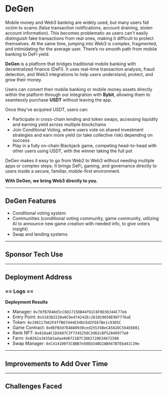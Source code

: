 # DeGen

Mobile money and Web3 banking are widely used, but many users fall victim to scams (false transaction notifications, account draining, stolen account information). This becomes problematic as users can't easily distinguish fake transactions from real ones, making it difficult to protect themselves. At the same time, jumping into Web3 is complex, fragmented, and intimidating for the average user. There’s no smooth path from mobile banking to DeFi yield.

**DeGen** is a platform that bridges traditional mobile banking with decentralized finance (DeFi). It uses real-time transaction analysis, fraud detection, and Web3 integrations to help users understand, protect, and grow their money.

Users can convert their mobile banking or mobile money assets directly within the platform through our integration with **Bybit**, allowing them to seamlessly purchase **USDT** without leaving the app.

Once they’ve acquired USDT, users can:

- Participate in cross-chain lending and token swaps, accessing liquidity and earning yield across multiple blockchains  
- Join Conditional Voting, where users vote on shared investment strategies and earn more yield (or take collective risk) depending on success  
- Play in a fully on-chain Blackjack game, competing head-to-head with other users using USDT, with the winner taking the full pot  

DeGen makes it easy to go from Web2 to Web3 without needing multiple apps or complex steps. It brings DeFi, gaming, and governance directly to users inside a secure, familiar, mobile-first environment.

**With DeGen, we bring Web3 directly to you.**


---

## **DeGen Features**
- Conditional voting system  
- Communities (conditional voting community, game community, utilizing AI to announce new game creation with needed info, to give voters insight)  
- Swap and lending systems  

---

## **Sponsor Tech Use**

---

## **Deployment Address**

### == Logs ==
**Deployment Results**  
- Manager: `0x76fB7D48d3cC6D1715DB44f61C6F0D36344C77eb`  
- Entry Point: `0x518382220a0C9e474242Ec261019658E907776aE`  
- Token: `0x198117b62F4ffB67d44E54bC6d2FE67Be1c9305C`  
- Game Contract: `0x0EFB3d7EA0A0930ced25535BeCA582DC564EE081`  
- Rank NFT: `0x816aAC1Dd487C3f7345256C3d62cBF52840977e0`  
- Farm: `0xB262a3435A3a4aa948721B7C3882728634672588`  
- Swap Manager: `0xC414100f3C8BB7e50ED340D2AB947B7Ebd41C39e`  

---

## **Improvements to Add Over Time**

---

## **Challenges Faced**

